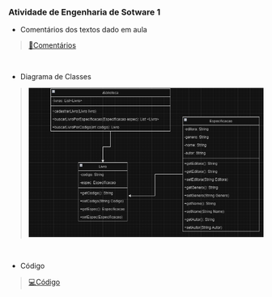 ### Atividade de Engenharia de Sotware 1 

- Comentários dos textos dado em aula
> [📃Comentários](https://github.com/sofialessaa/bertoti/blob/main/engenharia%201/readme.md.txt)
<br>

- Diagrama de Classes
> ![diagrama](https://github.com/sofialessaa/bertoti/blob/main/engenharia%201/diagrama.png)
<br>

- Código 
> [💻Código](https://github.com/sofialessaa/bertoti/tree/main/engenharia%201/src/main)
